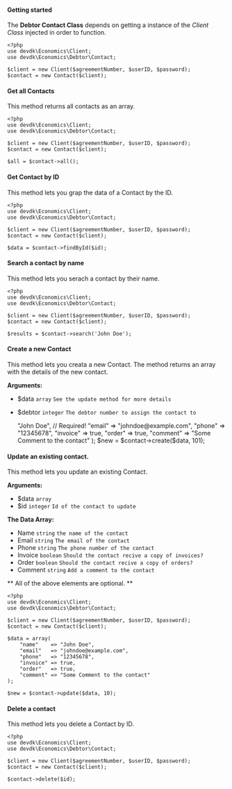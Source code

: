 #### Getting started
The **Debtor Contact Class** depends on getting a instance of the *Client Class* injected in order to function.

    <?php
    use devdk\Economics\Client;
    use devdk\Economics\Debtor\Contact;

    $client = new Client($agreementNumber, $userID, $password);
    $contact = new Contact($client);


#### Get all Contacts
This method returns all contacts as an array.

    <?php
    use devdk\Economics\Client;
    use devdk\Economics\Debtor\Contact;

    $client = new Client($agreementNumber, $userID, $password);
    $contact = new Contact($client);

    $all = $contact->all();

#### Get Contact by ID
This method lets you grap the data of a Contact by the ID.

    <?php
    use devdk\Economics\Client;
    use devdk\Economics\Debtor\Contact;

    $client = new Client($agreementNumber, $userID, $password);
    $contact = new Contact($client);

    $data = $contact->findById($id);

#### Search a contact by name
This method lets you serach a contact by their name.

    <?php
    use devdk\Economics\Client;
    use devdk\Economics\Debtor\Contact;

    $client = new Client($agreementNumber, $userID, $password);
    $contact = new Contact($client);

    $results = $contact->search('John Doe');

#### Create a new Contact
This method lets you creata a new Contact.
The method returns an array with the details of the new contact.

**Arguments:**
* $data `array` `See the update method for more details`
* $debtor `integer` `The debtor number to assign the contact to`

    <?php
    use devdk\Economics\Client;
    use devdk\Economics\Debtor\Contact;

    $client = new Client($agreementNumber, $userID, $password);
    $contact = new Contact($client);

    $data = array(
        "name"    => "John Doe", // Required!
        "email"   => "johndoe@example.com",
        "phone"   => "12345678",
        "invoice" => true,
        "order"   => true,
        "comment" => "Some Comment to the contact"
    );

    $new = $contact->create($data, 101);

#### Update an existing contact.
This method lets you update an existing Contact.

**Arguments:**
* $data `array`
* $id `integer` `Id of the contact to update`

**The Data Array:**
* Name `string` `the name of the contact`
* Email `string` `The email of the contact`
* Phone `string` `The phone number of the contact`
* Invoice `boolean` `Should the contact recive a copy of invoices?`
* Order `boolean` `Should the contact recive a copy of orders?`
* Comment `string` `Add a comment to the contact`

** All of the above elements are optional. **

    <?php
    use devdk\Economics\Client;
    use devdk\Economics\Debtor\Contact;

    $client = new Client($agreementNumber, $userID, $password);
    $contact = new Contact($client);

    $data = array(
        "name"    => "John Doe",
        "email"   => "johndoe@example.com",
        "phone"   => "12345678",
        "invoice" => true,
        "order"   => true,
        "comment" => "Some Comment to the contact"
    );

    $new = $contact->update($data, 10);

#### Delete a contact
This method lets you delete a Contact by ID.

    <?php
    use devdk\Economics\Client;
    use devdk\Economics\Debtor\Contact;

    $client = new Client($agreementNumber, $userID, $password);
    $contact = new Contact($client);

    $contact->delete($id);